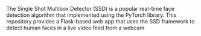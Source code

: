 The Single Shot Multibox Detector (SSD) is a popular real-time face detection algorithm that  implemented using the PyTorch library. This repository provides a Flask-based web app that uses the SSD framework to detect human faces in a live video feed from a webcam
